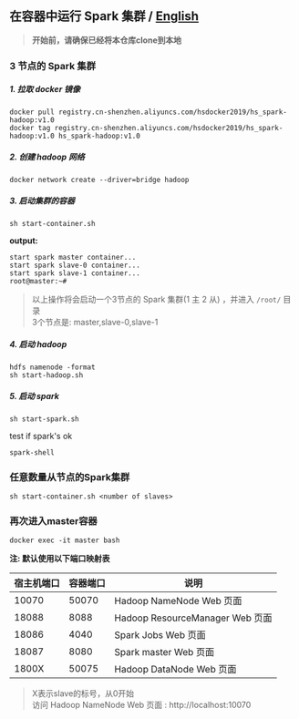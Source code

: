 ## 在容器中运行 Spark 集群 / [English](README.md)
>**开始前，请确保已经将本仓库clone到本地**

### 3 节点的 Spark 集群

##### 1. 拉取 docker 镜像

```
docker pull registry.cn-shenzhen.aliyuncs.com/hsdocker2019/hs_spark-hadoop:v1.0
docker tag registry.cn-shenzhen.aliyuncs.com/hsdocker2019/hs_spark-hadoop:v1.0 hs_spark-hadoop:v1.0
```

##### 2. 创建 hadoop 网络
```
docker network create --driver=bridge hadoop
```

##### 3. 启动集群的容器
```
sh start-container.sh
```

**output:**
```
start spark master container...
start spark slave-0 container...
start spark slave-1 container...
root@master:~# 
```


> 以上操作将会启动一个3节点的 Spark 集群(1 主 2 从) ，并进入 `/root/` 目录  
> 3个节点是: master,slave-0,slave-1

##### 4. 启动 hadoop
```
hdfs namenode -format
sh start-hadoop.sh
```

##### 5. 启动 spark
```
sh start-spark.sh
```

test if spark's ok
```
spark-shell
```
### 任意数量从节点的Spark集群
```
sh start-container.sh <number of slaves>
```

### 再次进入master容器
```
docker exec -it master bash
```

**注: 默认使用以下端口映射表**

宿主机端口 | 容器端口 | 说明
------| --- | ----
10070 | 50070 | Hadoop NameNode Web 页面
18088 | 8088 | Hadoop ResourceManager Web 页面
18086 | 4040 | Spark Jobs Web 页面
18087 | 8080 | Spark master Web 页面
1800X | 50075 | Hadoop DataNode Web 页面

>X表示slave的标号，从0开始     
>访问 Hadoop NameNode Web 页面 : http://localhost:10070

